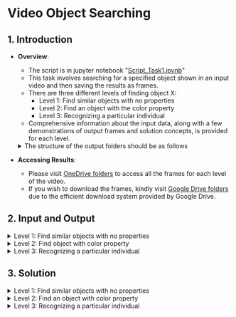 # Video Object Searching

## 1. Introduction
- **Overview**:
    - The script is in jupyter notebook "[Script_Task1.ipynb](./Script_Task1.ipynb)"
    - This task involves searching for a specified object shown in an input video and then saving the results as frames.
    - There are three different levels of finding object X:
        - Level 1: Find similar objects with no properties
        - Level 2: Find an object with the color property
        - Level 3: Recognizing a particular individual
    - Comprehensive information about the input data, along with a few demonstrations of output frames and solution concepts, is provided for each level.
    

    <details>    
    <summary> The structure of the output folders should be as follows </summary>

    - Video 1
        - Object X
            - Frames
    - Video 2
        - Object X
            - Frames
    - Video 3
        - Object X
            - Frames
    </detais>
        
- **Accessing Results**:
    - Please visit [OneDrive folders](https://uithcm-my.sharepoint.com/:f:/g/personal/20521159_ms_uit_edu_vn/ErD0PyNokoBBpmdhy4l_8UEBfGlAg7kb56Na9ESFuKcHFw?e=hqgIsm) to access all the frames for each level of the video.
    - If you wish to download the frames, kindly visit [Google Drive folders](https://drive.google.com/drive/folders/1O9vLQIYHs27EWRpk_XKFqv87VzaoiQ38?usp=sharing) due to the efficient download system provided by Google Drive.
## 2. Input and Output
<details><summary> Level 1: Find similar objects with no properties</summary>

#### Input
- Target object: A truck

    ![Can't load image](./Doc/Images/Inputs/Level%201.jpg)

- Searching video (This is a short version)

    ![Can't load video](./Doc/Videos/Video%201.gif)
    ![Can't load video](./Doc/Videos/Video%202.gif)

#### Output
- Video 1:

    ![Can't load video](./Doc/Images/Outputs/Video_1/Lv_1/frame_109.jpg)

- Video 2:

    ![Can't load video](./Doc/Images/Outputs/Video_2/Lv_1/frame_50.jpg)
</details>

<details><summary>Level 2: Find object with color property</summary>

#### Input
- Target object: A red truck

    ![Can't load image](./Doc/Images/Inputs/Level%202.jpg)

- Searching video (This is a short version)

    ![Can't load video](./Doc/Videos/Video%201.gif)
    ![Can't load video](./Doc/Videos/Video%202.gif)

#### Output
- Video 1:

    ![Can't load video](./Doc/Images/Outputs/Video_1/Lv_2/frame_182.jpg)

- Video 2:

    ![Can't load video](./Doc/Images/Outputs/Video_2/Lv_2/frame_202.jpg)

</details>

<details><summary>Level 3: Recognizing a particular individual</summary>

#### Input
- Target object

    ![Can't load image](./Doc/Images/Inputs/Level%203.jpg)

- Searching video (This is a short version)

    ![Can't load video](./Doc/Videos/Video%203.gif)
#### Output

![Can't load video](./Doc/Images/Outputs/Video_3/frame_1139.jpg)
![Can't load video](./Doc/Images/Outputs/Video_3/frame_1213.jpg)

</details>


## 3. Solution

<details>

<summary> Level 1: Find similar objects with no properties</summary>

- I utilized YOLO version 8 to identify trucks in each video frame.
- I employed cvzone to draw bounding boxes using coordinates generated by the YOLO model.
</details>


<details>

<summary> Level 2: Find an object with color property</summary>

- I employed YOLO version 8 to identify trucks within each frame of the video.
- Subsequently, I generated a mask for each object using the model and used these masks to extract the object's pixel colors.
- Following this, I computed the ratio of pixels with the correct color (in this case, red) to the total number of pixels within the mask.
- If the ratio exceeded the manually set threshold, I utilized cvzone to plot a bounding box based on coordinates generated by the YOLO model.
- In cases where the ratio fell below the threshold, I omitted that particular object from further processing.
</details>

<details>

<summary> Level 3: Recognizing a particular individual</summary>

- At this level, I utilized three neural networks to tackle two distinct sub-tasks.
- The first task involves detecting humans within the frame. To accomplish this, I employed YOLO version 8. Subsequently, I cropped the area encompassing potential objects based on the coordinates suggested by YOLO.
- The second task entails scoring the similarity between the target object (provided by the user) and potential objects. For this purpose, I employed the LoFTR model, as suggested in the paper "[Detector-Free Local Feature Matching with Transformers](https://zju3dv.github.io/loftr)".
    - This model identifies and extracts key points from the given image and the suggested area. It then establishes mappings between pairs of key points and provides confidence scores for these pairs.
    - Using the confidence scores of these pairs, I filtered out pairs with scores exceeding a specified threshold (I set it at 0.5, indicating higher model confidence). I counted the pairs meeting this criterion, using the count as a similarity score.
    - If the suggested object achieves a similarity score greater than the threshold (I recommend 85), I include this object in the tracking list.
- The third task involves object tracking.
    - If an object meets the similarity criterion, there is no need to recheck or recompute its similarity score before plotting a bounding box around it in the frame.
    - Conversely, if an object has been rejected a certain number of times, conserving computational resources becomes crucial.
    - Fortunately, YOLO version 8 supports object tracking. I retrieve the object's ID and keep a record of the number of times it has been rejected.
</details>
